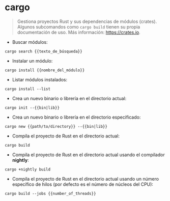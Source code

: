 # cargo

> Gestiona proyectos Rust y sus dependencias de módulos (crates).
> Algunos subcomandos como `cargo build` tienen su propia documentación de uso.
> Más información: <https://crates.io>.

- Buscar módulos:

`cargo search {{texto_de_búsqueda}}`

- Instalar un módulo:

`cargo install {{nombre_del_módulo}}`

- Listar módulos instalados:

`cargo install --list`

- Crea un nuevo binario o librería en el directorio actual:

`cargo init --{{bin|lib}}`

- Crea un nuevo binario o librería en el directorio especificado:

`cargo new {{path/to/directory}} --{{bin|lib}}`

- Compila el proyecto de Rust en el directorio actual:

`cargo build`

- Compila el proyecto de Rust en el directorio actual usando el compilador __nightly__:

`cargo +nightly build`

- Compila el proyecto de Rust en el directorio actual usando un número específico de hilos (por defecto es el número de núcleos del CPU):

`cargo build --jobs {{number_of_threads}}`
